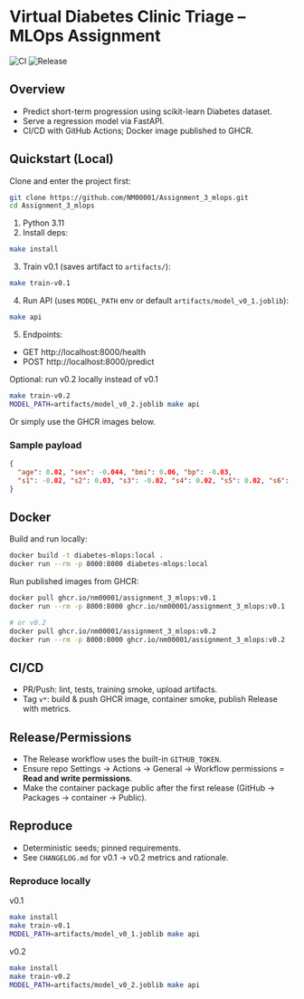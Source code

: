 # Virtual Diabetes Clinic Triage – MLOps Assignment

![CI](https://github.com/NM00001/Assignment_3_mlops/actions/workflows/ci.yml/badge.svg)
![Release](https://github.com/NM00001/Assignment_3_mlops/actions/workflows/release.yml/badge.svg)

## Overview
- Predict short-term progression using scikit-learn Diabetes dataset.
- Serve a regression model via FastAPI.
- CI/CD with GitHub Actions; Docker image published to GHCR.

## Quickstart (Local)
Clone and enter the project first:
```bash
git clone https://github.com/NM00001/Assignment_3_mlops.git
cd Assignment_3_mlops
```
1. Python 3.11
2. Install deps:
```bash
make install
```
3. Train v0.1 (saves artifact to `artifacts/`):
```bash
make train-v0.1
```
4. Run API (uses `MODEL_PATH` env or default `artifacts/model_v0_1.joblib`):
```bash
make api
```
5. Endpoints:
- GET http://localhost:8000/health
- POST http://localhost:8000/predict

Optional: run v0.2 locally instead of v0.1
```bash
make train-v0.2
MODEL_PATH=artifacts/model_v0_2.joblib make api
```
Or simply use the GHCR images below.

### Sample payload
```json
{
  "age": 0.02, "sex": -0.044, "bmi": 0.06, "bp": -0.03,
  "s1": -0.02, "s2": 0.03, "s3": -0.02, "s4": 0.02, "s5": 0.02, "s6": -0.001
}
```

## Docker
Build and run locally:
```bash
docker build -t diabetes-mlops:local .
docker run --rm -p 8000:8000 diabetes-mlops:local
```

Run published images from GHCR:
```bash
docker pull ghcr.io/nm00001/assignment_3_mlops:v0.1
docker run --rm -p 8000:8000 ghcr.io/nm00001/assignment_3_mlops:v0.1

# or v0.2
docker pull ghcr.io/nm00001/assignment_3_mlops:v0.2
docker run --rm -p 8000:8000 ghcr.io/nm00001/assignment_3_mlops:v0.2
```

## CI/CD
- PR/Push: lint, tests, training smoke, upload artifacts.
- Tag `v*`: build & push GHCR image, container smoke, publish Release with metrics.

## Release/Permissions
- The Release workflow uses the built-in `GITHUB_TOKEN`.
- Ensure repo Settings → Actions → General → Workflow permissions = **Read and write permissions**.
- Make the container package public after the first release (GitHub → Packages → container → Public).

## Reproduce
- Deterministic seeds; pinned requirements.
- See `CHANGELOG.md` for v0.1 → v0.2 metrics and rationale.

### Reproduce locally

v0.1
```bash
make install
make train-v0.1
MODEL_PATH=artifacts/model_v0_1.joblib make api
```

v0.2
```bash
make install
make train-v0.2
MODEL_PATH=artifacts/model_v0_2.joblib make api
```
